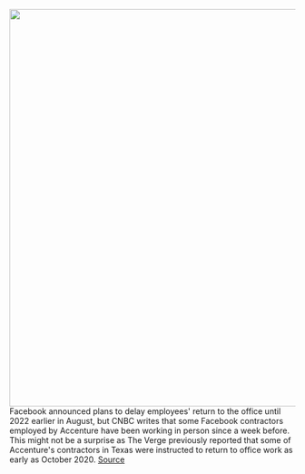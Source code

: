 <img src='https://cdn.vox-cdn.com/thumbor/OuYR3gyYr2TqfUfTpYU7YlxpNqw=/0x0:2040x1360/1200x800/filters:focal(857x517:1183x843)/cdn.vox-cdn.com/uploads/chorus_image/image/69744784/acastro_180522_facebook_0002.0.jpg' width='700px' /><br/>
Facebook announced plans to delay employees' return to the office until 2022 earlier in August, but CNBC writes that some Facebook contractors employed by Accenture have been working in person since a week before. This might not be a surprise as The Verge previously reported that some of Accenture's contractors in Texas were instructed to return to office work as early as October 2020.
<a href='https://www.theverge.com/2021/8/18/22631150/facebook-contractors-accenture-return-to-offices'> Source <a/>